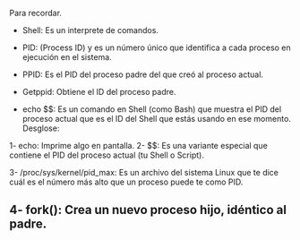 Para recordar.


- Shell: Es un interprete de comandos.

- PID: (Process ID) y es un número único que identifica a cada proceso en ejecución en el sistema.

- PPID: Es el PID del proceso padre del que creó al proceso actual.

- Getppid: Obtiene el ID del proceso padre.

- echo $$: Es un comando en Shell (como Bash) que muestra el PID del proceso actual que es el ID del Shell que estás usando en ese momento.
Desglose:

1- echo: Imprime algo en pantalla.
2- $$: Es una variante especial que contiene el PID del proceso actual (tu Shell o Script).

3- /proc/sys/kernel/pid_max: Es un archivo del sistema Linux que te dice cuál es el número más alto que un proceso puede te como PID.

4- fork(): Crea un nuevo proceso hijo, idéntico al padre.
- 
